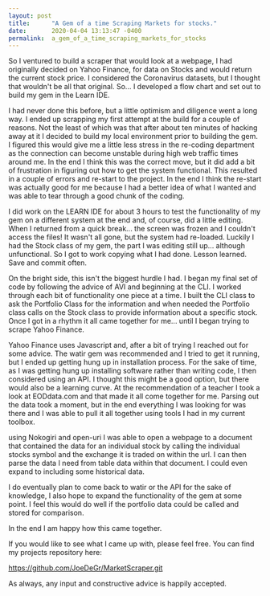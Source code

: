 ```yaml
---
layout: post
title:      "A Gem of a time Scraping Markets for stocks."
date:       2020-04-04 13:13:47 -0400
permalink:  a_gem_of_a_time_scraping_markets_for_stocks
---
```



So I ventured to build a scraper that would look at a webpage, I had originally decided on Yahoo Finance, for data on Stocks and would return the current stock price. I considered the Coronavirus datasets, but I thought that wouldn't be all that original. So... I developed a flow chart and set out to build my gem in the Learn IDE. 

I had never done this before, but a little optimism and diligence went a long way. I ended up scrapping my first attempt at the build for a couple of reasons. Not the least of which was that after about ten minutes of hacking away at it I decided to build my local environment prior to building the gem. I figured this would give me a little less stress in the re-coding department as the connection can become unstable during high web traffic times around me. In the end I think this was the correct move, but it did add a bit of frustration in figuring out how to get the system functional. This resulted in a couple of errors and re-start to the project. In the end I think the re-start was actually good for me because I had a better idea of what I wanted and was able to tear through a good chunk of the coding. 

I did work on the LEARN IDE for about 3 hours to test the functionality of my gem on a different system at the end and, of course, did a little editing. When I returned from a quick break... the screen was frozen and I couldn't access the files! It wasn't all gone, but the system had re-loaded. Luckily I had the Stock class of my gem, the part I was editing still up... although unfunctional. So I got to work copying what I had done. Lesson learned. Save and commit often. 

On the bright side, this isn't the biggest hurdle I had. I began my final set of code by following the advice of AVI and beginning at the CLI. I worked through each bit of functionality one piece at a time. I built the CLI class to ask the Portfolio Class for the information and when needed the Portfolio class calls on the Stock class to provide information about a specific stock. Once I got in a rhythm it all came together for me... until I began trying to scrape Yahoo Finance. 

Yahoo Finance uses Javascript and, after a bit of trying I reached out for some advice. The watir gem was recommended and I tried to get it running, but I ended up getting hung up in installation process. For the sake of time, as I was getting hung up installing software rather than writing code, I then considered using an API. I thought this might be a good option, but there would also be a learning curve.  At the recommendation of a teacher I took a look at EODdata.com and that made it all come together for me. Parsing out the data took a moment, but in the end everything I was looking for was there and I was able to pull it all together using tools I had in my current toolbox. 

using Nokogiri and open-uri I was able to open a webpage to a document that contained the data for an individual stock by calling the individual stocks symbol and the exchange it is traded on within the url. I can then parse the data I need from table data within that document. I could even expand to including some historical data.

I do eventually plan to come back to watir or the API for the sake of knowledge, I also hope to expand the functionality of the gem at some point. I feel this would do well if the portfolio data could be called and stored for comparison.

In the end I am happy how this came together. 

If you would like to see what I came up with, please feel free. You can find my projects repository  here: 

https://github.com/JoeDeGr/MarketScraper.git

As always, any input and constructive advice is happily accepted.  


